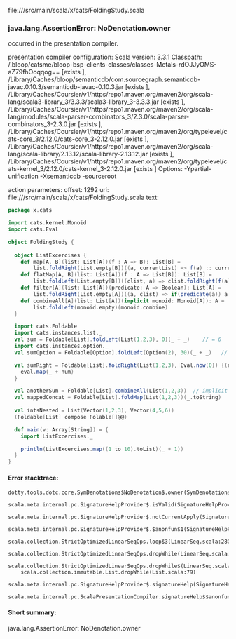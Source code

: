 file://<WORKSPACE>/src/main/scala/x/cats/FoldingStudy.scala
### java.lang.AssertionError: NoDenotation.owner

occurred in the presentation compiler.

presentation compiler configuration:
Scala version: 3.3.1
Classpath:
<WORKSPACE>/.bloop/catsme/bloop-bsp-clients-classes/classes-Metals-rdOJJyOMS-aZ79fhOoqqog== [exists ], <HOME>/Library/Caches/bloop/semanticdb/com.sourcegraph.semanticdb-javac.0.10.3/semanticdb-javac-0.10.3.jar [exists ], <HOME>/Library/Caches/Coursier/v1/https/repo1.maven.org/maven2/org/scala-lang/scala3-library_3/3.3.3/scala3-library_3-3.3.3.jar [exists ], <HOME>/Library/Caches/Coursier/v1/https/repo1.maven.org/maven2/org/scala-lang/modules/scala-parser-combinators_3/2.3.0/scala-parser-combinators_3-2.3.0.jar [exists ], <HOME>/Library/Caches/Coursier/v1/https/repo1.maven.org/maven2/org/typelevel/cats-core_3/2.12.0/cats-core_3-2.12.0.jar [exists ], <HOME>/Library/Caches/Coursier/v1/https/repo1.maven.org/maven2/org/scala-lang/scala-library/2.13.12/scala-library-2.13.12.jar [exists ], <HOME>/Library/Caches/Coursier/v1/https/repo1.maven.org/maven2/org/typelevel/cats-kernel_3/2.12.0/cats-kernel_3-2.12.0.jar [exists ]
Options:
-Ypartial-unification -Xsemanticdb -sourceroot <WORKSPACE>


action parameters:
offset: 1292
uri: file://<WORKSPACE>/src/main/scala/x/cats/FoldingStudy.scala
text:
```scala
package x.cats

import cats.kernel.Monoid
import cats.Eval

object FoldingStudy {
  
  object ListExcercises {
    def map[A, B](list: List[A])(f : A => B): List[B] = 
        list.foldRight(List.empty[B])((a, currentList) => f(a) :: currentList)
    def flatMap[A, B](list: List[A])(f : A => List[B]): List[B] = 
        list.foldLeft(List.empty[B])((clist, a) => clist.foldRight(f(a))(_ :: _))
    def filter[A](list: List[A])(predicate: A => Boolean): List[A] = 
        list.foldRight(List.empty[A])((a, clist) => if(predicate(a)) a :: clist else clist)
    def combineAll[A](list: List[A])(implicit monoid: Monoid[A]): A = 
        list.foldLeft(monoid.empty)(monoid.combine)
  }

  import cats.Foldable
  import cats.instances.list._
  val sum = Foldable[List].foldLeft(List(1,2,3), 0)(_ + _)    // = 6
  import cats.instances.option._
  val sumOption = Foldable[Option].foldLeft(Option(2), 30)(_ + _)   // = 32

  val sumRight = Foldable[List].foldRight(List(1,2,3), Eval.now(0)) {(num, eval) => 
    eval.map(_ + num)  
  }

  val anotherSum = Foldable[List].combineAll(List(1,2,3))  // implicit Monoid[Int]
  val mappedConcat = Foldable[List].foldMap(List(1,2,3))(_.toString)    // => "123"
  
  val intsNested = List(Vector(1,2,3), Vector(4,5,6))
  (Foldable[List] compose Folable[]@@)

  def main(v: Array[String]) = {
    import ListExcercises._

    println(ListExcercises.map((1 to 10).toList)(_ + 1))
  }
}

```



#### Error stacktrace:

```
dotty.tools.dotc.core.SymDenotations$NoDenotation$.owner(SymDenotations.scala:2582)
	scala.meta.internal.pc.SignatureHelpProvider$.isValid(SignatureHelpProvider.scala:83)
	scala.meta.internal.pc.SignatureHelpProvider$.notCurrentApply(SignatureHelpProvider.scala:96)
	scala.meta.internal.pc.SignatureHelpProvider$.$anonfun$1(SignatureHelpProvider.scala:48)
	scala.collection.StrictOptimizedLinearSeqOps.loop$3(LinearSeq.scala:280)
	scala.collection.StrictOptimizedLinearSeqOps.dropWhile(LinearSeq.scala:282)
	scala.collection.StrictOptimizedLinearSeqOps.dropWhile$(LinearSeq.scala:278)
	scala.collection.immutable.List.dropWhile(List.scala:79)
	scala.meta.internal.pc.SignatureHelpProvider$.signatureHelp(SignatureHelpProvider.scala:48)
	scala.meta.internal.pc.ScalaPresentationCompiler.signatureHelp$$anonfun$1(ScalaPresentationCompiler.scala:436)
```
#### Short summary: 

java.lang.AssertionError: NoDenotation.owner